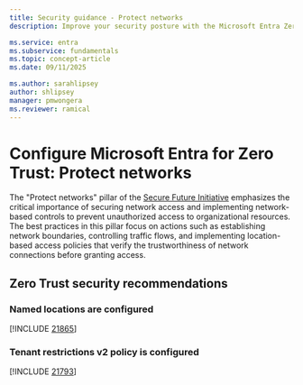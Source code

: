 ```yaml
---
title: Security guidance - Protect networks
description: Improve your security posture with the Microsoft Entra Zero Trust assessment to protect networks.

ms.service: entra
ms.subservice: fundamentals
ms.topic: concept-article
ms.date: 09/11/2025

ms.author: sarahlipsey
author: shlipsey
manager: pmwongera
ms.reviewer: ramical
---
```


# Configure Microsoft Entra for Zero Trust: Protect networks

The "Protect networks" pillar of the [Secure Future Initiative](https://www.microsoft.com/trust-center/security/secure-future-initiative?msockid=2bad2df65a416adb0e5838355b3e6b95#SFI-pillars) emphasizes the critical importance of securing network access and implementing network-based controls to prevent unauthorized access to organizational resources. The best practices in this pillar focus on actions such as establishing network boundaries, controlling traffic flows, and implementing location-based access policies that verify the trustworthiness of network connections before granting access.

## Zero Trust security recommendations

### Named locations are configured
[!INCLUDE [21865](../includes/secure-recommendations/21865.md)]

### Tenant restrictions v2 policy is configured
[!INCLUDE [21793](../includes/secure-recommendations/21793.md)]